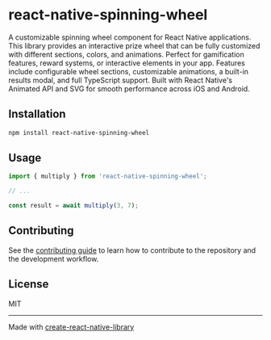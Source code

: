 # react-native-spinning-wheel

A customizable spinning wheel component for React Native applications. This library provides an interactive prize wheel that can be fully customized with different sections, colors, and animations. Perfect for gamification features, reward systems, or interactive elements in your app. Features include configurable wheel sections, customizable animations, a built-in results modal, and full TypeScript support. Built with React Native's Animated API and SVG for smooth performance across iOS and Android.

## Installation

```sh
npm install react-native-spinning-wheel
```

## Usage


```js
import { multiply } from 'react-native-spinning-wheel';

// ...

const result = await multiply(3, 7);
```


## Contributing

See the [contributing guide](CONTRIBUTING.md) to learn how to contribute to the repository and the development workflow.

## License

MIT

---

Made with [create-react-native-library](https://github.com/callstack/react-native-builder-bob)

